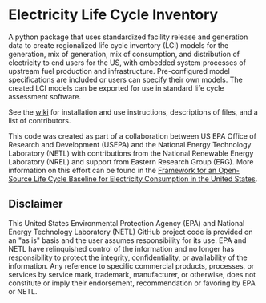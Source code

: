 # Electricity Life Cycle Inventory

A python package that uses standardized facility release and generation data to create regionalized life cycle inventory (LCI) models for the generation,
 mix of generation, mix of consumption, and distribution of electricity to end users for the US, with embedded system processes of upstream fuel production and infrastructure. Pre-configured model specifications are included or users can specify their own models. The created LCI models can be exported
 for use in standard life cycle assessment software.

See the [wiki](http://github.com/USEPA/ElectricityLCI/wiki) for installation and use instructions, descriptions of files, and a list of contributors.

This code was created as part of a collaboration between US EPA Office of Research and Development (USEPA) and the National Energy Technology Laboratory (NETL) with contributions from the National Renewable Energy Laboratory (NREL) and support from Eastern Research Group (ERG). More information on this effort can be found in the [Framework for an Open-Source Life Cycle Baseline for Electricity Consumption in the United States](https://netl.doe.gov/energy-analysis/details?id=4004).

## Disclaimer

This United States Environmental Protection Agency (EPA) and National Energy Technology Laboratory (NETL) GitHub project code is provided on an "as is" basis
and the user assumes responsibility for its use. EPA and NETL have relinquished control of the information and no longer
has responsibility to protect the integrity, confidentiality, or availability of the information.
Any reference to specific commercial products, processes, or services by service mark, trademark, manufacturer,
or otherwise, does not constitute or imply their endorsement, recommendation or favoring by EPA or NETL.

